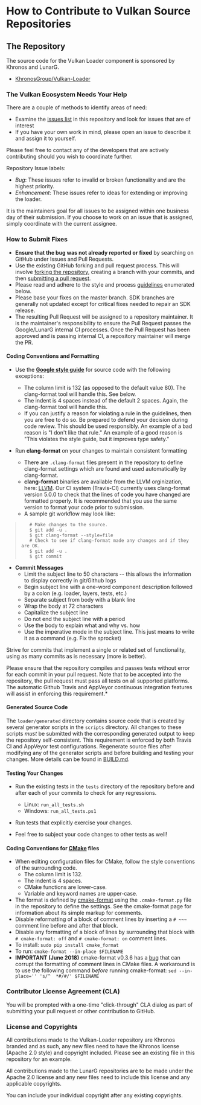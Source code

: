 # How to Contribute to Vulkan Source Repositories

## The Repository

The source code for the Vulkan Loader component is sponsored
by Khronos and LunarG.

* [KhronosGroup/Vulkan-Loader](https://github.com/KhronosGroup/Vulkan-Loader)

### The Vulkan Ecosystem Needs Your Help

There are a couple of methods to identify areas of need:

* Examine the [issues list](https://github.com/KhronosGroup/Vulkan-Loader/issues)
  in this repository and look for issues that are of interest
* If you have your own work in mind, please open an issue to describe
  it and assign it to yourself.

Please feel free to contact any of the developers that are actively
contributing should you wish to coordinate further.

Repository Issue labels:

* _Bug_:          These issues refer to invalid or broken functionality and are
  the highest priority.
* _Enhancement_:  These issues refer to ideas for extending or improving the
  loader.

It is the maintainers goal for all issues to be assigned within one business day
of their submission.
If you choose to work on an issue that is assigned, simply coordinate with the
current assignee.

### How to Submit Fixes

* **Ensure that the bug was not already reported or fixed** by searching on
  GitHub under Issues and Pull Requests.
* Use the existing GitHub forking and pull request process.
  This will involve
  [forking the repository](https://help.github.com/articles/fork-a-repo/),
  creating a branch with your commits, and then
  [submitting a pull request](https://help.github.com/articles/using-pull-requests/).
* Please read and adhere to the style and process
  [guidelines](#coding-conventions-and-formatting) enumerated below.
* Please base your fixes on the master branch.
  SDK branches are generally not updated except for critical fixes needed to
  repair an SDK release.
* The resulting Pull Request will be assigned to a repository maintainer.
  It is the maintainer's responsibility to ensure the Pull Request
  passes the Google/LunarG internal CI processes.
  Once the Pull Request has been approved and is passing internal CI,
  a repository maintainer will merge the PR.

#### Coding Conventions and Formatting

* Use the
 **[Google style guide](https://google.github.io/styleguide/cppguide.html)**
 for source code with the following exceptions:
  * The column limit is 132 (as opposed to the default value 80).
    The clang-format tool will handle this. See below.
  * The indent is 4 spaces instead of the default 2 spaces.
    Again, the clang-format tool will handle this.
  * If you can justify a reason for violating a rule in the guidelines,
    then you are free to do so. Be prepared to defend your
    decision during code review. This should be used responsibly.
    An example of a bad reason is "I don't like that rule."
    An example of a good reason is "This violates the style guide,
    but it improves type safety."

* Run **clang-format** on your changes to maintain consistent formatting
  * There are `.clang-format` files present in the repository to define
    clang-format settings which are found and used automatically by clang-format.
  * **clang-format** binaries are available from the LLVM orginization, here:
    [LLVM](https://clang.llvm.org/).
    Our CI system (Travis-CI) currently uses clang-format version 5.0.0 to
    check that the lines of code you have changed are formatted properly.
    It is recommended that you use the same version to format your code prior
    to submission.
  * A sample git workflow may look like:

>        # Make changes to the source.
>        $ git add -u .
>        $ git clang-format --style=file
>        # Check to see if clang-format made any changes and if they are OK.
>        $ git add -u .
>        $ git commit

* **Commit Messages**
  * Limit the subject line to 50 characters --
    this allows the information to display correctly in git/Github logs
  * Begin subject line with a one-word component description followed
    by a colon (e.g. loader, layers, tests, etc.)
  * Separate subject from body with a blank line
  * Wrap the body at 72 characters
  * Capitalize the subject line
  * Do not end the subject line with a period
  * Use the body to explain what and why vs. how
  * Use the imperative mode in the subject line.
    This just means to write it as a command (e.g. Fix the sprocket)

Strive for commits that implement a single or related set of functionality,
using as many commits as is necessary (more is better).

Please ensure that the repository compiles and passes tests without
error for each commit in your pull request.
Note that to be accepted into the repository, the pull request must
pass all tests on all supported platforms.
The automatic Github Travis and AppVeyor continuous integration features
will assist in enforcing this requirement.*

#### Generated Source Code

The `loader/generated` directory contains source code that is created by several
generator scripts in the `scripts` directory. All changes to these scripts _must_ be submitted with the
corresponding generated output to keep the repository self-consistent. This requirement is enforced by both
Travis CI and AppVeyor test configurations. Regenerate source files after modifying any of the generator
scripts and before building and testing your changes. More details can be found in
[BUILD.md](https://github.com/KhronosGroup/Vulkan-Loader/blob/master/BUILD.md#generated-source-code).

#### Testing Your Changes

* Run the existing tests in the `tests` directory of the repository
  before and after each of your commits to check for any regressions.
  * Linux: `run_all_tests.sh`
  * Windows: `run_all_tests.ps1`

* Run tests that explicitly exercise your changes.
* Feel free to subject your code changes to other tests as well!

#### Coding Conventions for [CMake](http://cmake.org) files

* When editing configuration files for CMake, follow the style conventions of the surrounding code.
  * The column limit is 132.
  * The indent is 4 spaces.
  * CMake functions are lower-case.
  * Variable and keyword names are upper-case.
* The format is defined by
  [cmake-format](https://github.com/cheshirekow/cmake_format)
  using the `.cmake-format.py` file in the repository to define the settings.
  See the cmake-format page for information about its simple markup for comments.
* Disable reformatting of a block of comment lines by inserting
  a `# ~~~` comment line before and after that block.
* Disable any formatting of a block of lines by surrounding that block with
  `# cmake-format: off` and `# cmake-format: on` comment lines.
* To install: `sudo pip install cmake_format`
* To run: `cmake-format --in-place $FILENAME`
* **IMPORTANT (June 2018)** cmake-format v0.3.6 has a
  [bug]( https://github.com/cheshirekow/cmake_format/issues/50)
  that can corrupt the formatting of comment lines in CMake files.
  A workaround is to use the following command _before_ running cmake-format:
  `sed --in-place='' 's/^  *#/#/' $FILENAME`

### Contributor License Agreement (CLA)

You will be prompted with a one-time "click-through" CLA dialog as part of
submitting your pull request or other contribution to GitHub.

### License and Copyrights

All contributions made to the Vulkan-Loader repository are Khronos branded
and as such, any new files need to have the Khronos license
(Apache 2.0 style) and copyright included.
Please see an existing file in this repository for an example.

All contributions made to the LunarG repositories are to be made under
the Apache 2.0 license and any new files need to include this license
and any applicable copyrights.

You can include your individual copyright after any existing copyrights.

